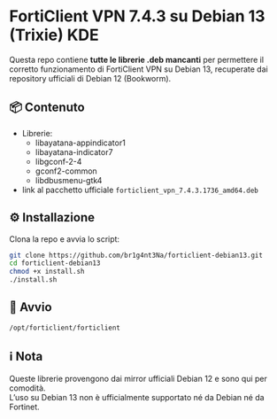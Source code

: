 # FortiClient VPN 7.4.3 su Debian 13 (Trixie) KDE

Questa repo contiene **tutte le librerie .deb mancanti** per permettere il corretto funzionamento di FortiClient VPN su Debian 13, recuperate dai repository ufficiali di Debian 12 (Bookworm).

## 📦 Contenuto
- Librerie:
  - libayatana-appindicator1
  - libayatana-indicator7
  - libgconf-2-4
  - gconf2-common
  - libdbusmenu-gtk4
- link al pacchetto ufficiale `forticlient_vpn_7.4.3.1736_amd64.deb` 

## ⚙️ Installazione
Clona la repo e avvia lo script:
```bash
git clone https://github.com/br1g4nt3Na/forticlient-debian13.git
cd forticlient-debian13
chmod +x install.sh
./install.sh
```

## 🚀 Avvio
```bash
/opt/forticlient/forticlient
```

## ℹ️ Nota
Queste librerie provengono dai mirror ufficiali Debian 12 e sono qui per comodità.  
L’uso su Debian 13 non è ufficialmente supportato né da Debian né da Fortinet.
